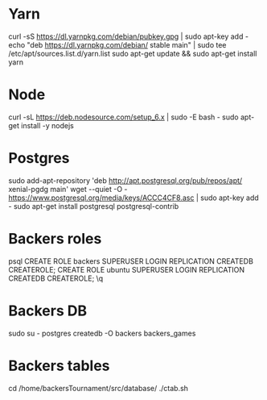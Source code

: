 # Yarn
curl -sS https://dl.yarnpkg.com/debian/pubkey.gpg | sudo apt-key add -
echo "deb https://dl.yarnpkg.com/debian/ stable main" | sudo tee /etc/apt/sources.list.d/yarn.list
sudo apt-get update && sudo apt-get install yarn

# Node
curl -sL https://deb.nodesource.com/setup_6.x | sudo -E bash -
sudo apt-get install -y nodejs

# Postgres
sudo add-apt-repository 'deb http://apt.postgresql.org/pub/repos/apt/ xenial-pgdg main'
wget --quiet -O - https://www.postgresql.org/media/keys/ACCC4CF8.asc | sudo apt-key add -
sudo apt-get install postgresql postgresql-contrib

# Backers roles
psql
CREATE ROLE backers SUPERUSER LOGIN REPLICATION CREATEDB CREATEROLE;
CREATE ROLE ubuntu SUPERUSER LOGIN REPLICATION CREATEDB CREATEROLE;
\q

# Backers DB
sudo su - postgres
createdb -O backers backers_games

# Backers tables
cd /home/backersTournament/src/database/
./ctab.sh
